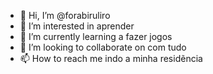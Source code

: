 - 👋 Hi, I’m @forabiruliro
- 👀 I’m interested in  aprender
- 🌱 I’m currently learning  a fazer jogos
- 💞️ I’m looking to collaborate on  com tudo
- 📫 How to reach me  indo a minha residẽncia

<!---
forabiruliro/forabiruliro is a ✨ special ✨ repository because its `README.md` (this file) appears on your GitHub profile.
You can click the Preview link to take a look at your changes.
--->
